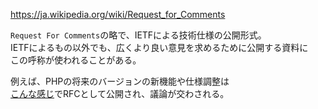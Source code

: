 <https://ja.wikipedia.org/wiki/Request_for_Comments>

`Request For Comments`の略で、IETFによる技術仕様の公開形式。  
IETFによるもの以外でも、広くより良い意見を求めるために公開する資料に  
この呼称が使われることがある。

例えば、PHPの将来のバージョンの新機能や仕様調整は  
[こんな感じ](https://wiki.php.net/rfc)でRFCとして公開され、議論が交わされる。